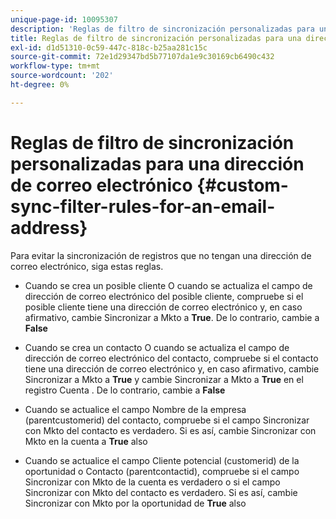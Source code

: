 ```yaml
---
unique-page-id: 10095307
description: 'Reglas de filtro de sincronización personalizadas para una dirección de correo electrónico: Documentos de Marketo: Documentación del producto'
title: Reglas de filtro de sincronización personalizadas para una dirección de correo electrónico
exl-id: d1d51310-0c59-447c-818c-b25aa281c15c
source-git-commit: 72e1d29347bd5b77107da1e9c30169cb6490c432
workflow-type: tm+mt
source-wordcount: '202'
ht-degree: 0%

---
```


# Reglas de filtro de sincronización personalizadas para una dirección de correo electrónico {#custom-sync-filter-rules-for-an-email-address}

Para evitar la sincronización de registros que no tengan una dirección de correo electrónico, siga estas reglas.

* Cuando se crea un posible cliente O cuando se actualiza el campo de dirección de correo electrónico del posible cliente, compruebe si el posible cliente tiene una dirección de correo electrónico y, en caso afirmativo, cambie Sincronizar a Mkto a **True**. De lo contrario, cambie a **False**

* Cuando se crea un contacto O cuando se actualiza el campo de dirección de correo electrónico del contacto, compruebe si el contacto tiene una dirección de correo electrónico y, en caso afirmativo, cambie Sincronizar a Mkto a **True** y cambie Sincronizar a Mkto a **True** en el registro Cuenta . De lo contrario, cambie a **False**

* Cuando se actualice el campo Nombre de la empresa (parentcustomerid) del contacto, compruebe si el campo Sincronizar con Mkto del contacto es verdadero. Si es así, cambie Sincronizar con Mkto en la cuenta a **True** also
* Cuando se actualice el campo Cliente potencial (customerid) de la oportunidad o Contacto (parentcontactid), compruebe si el campo Sincronizar con Mkto de la cuenta es verdadero o si el campo Sincronizar con Mkto del contacto es verdadero. Si es así, cambie Sincronizar con Mkto por la oportunidad de **True** also
